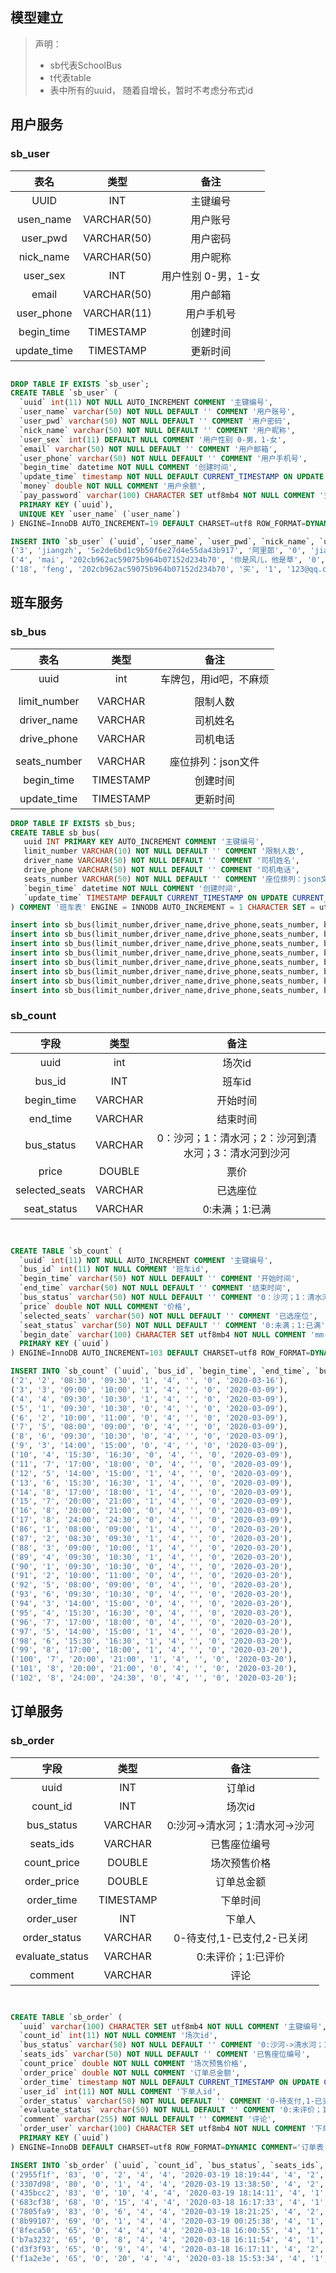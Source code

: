 ## 模型建立

> 声明：
>
> - sb代表SchoolBus
> - t代表table
> - 表中所有的uuid， 随着自增长，暂时不考虑分布式id

## 用户服务

### sb_user

|    表名     |    类型     |        备注         |
| :---------: | :---------: | :-----------------: |
|    UUID     |     INT     |      主键编号       |
|  usen_name  | VARCHAR(50) |      用户账号       |
|  user_pwd   | VARCHAR(50) |      用户密码       |
|  nick_name  | VARCHAR(50) |      用户昵称       |
|  user_sex   |     INT     | 用户性别 0-男，1-女 |
|    email    | VARCHAR(50) |      用户邮箱       |
| user_phone  | VARCHAR(11) |     用户手机号      |
| begin_time  |  TIMESTAMP  |      创建时间       |
| update_time |  TIMESTAMP  |      更新时间       |

```sql

DROP TABLE IF EXISTS `sb_user`;
CREATE TABLE `sb_user` (
  `uuid` int(11) NOT NULL AUTO_INCREMENT COMMENT '主键编号',
  `user_name` varchar(50) NOT NULL DEFAULT '' COMMENT '用户账号',
  `user_pwd` varchar(50) NOT NULL DEFAULT '' COMMENT '用户密码',
  `nick_name` varchar(50) NOT NULL DEFAULT '' COMMENT '用户昵称',
  `user_sex` int(11) DEFAULT NULL COMMENT '用户性别 0-男，1-女',
  `email` varchar(50) NOT NULL DEFAULT '' COMMENT '用户邮箱',
  `user_phone` varchar(50) NOT NULL DEFAULT '' COMMENT '用户手机号',
  `begin_time` datetime NOT NULL COMMENT '创建时间',
  `update_time` timestamp NOT NULL DEFAULT CURRENT_TIMESTAMP ON UPDATE CURRENT_TIMESTAMP COMMENT '修改时间',
  `money` double NOT NULL COMMENT '用户余额',
  `pay_password` varchar(100) CHARACTER SET utf8mb4 NOT NULL COMMENT '支付密码',
  PRIMARY KEY (`uuid`),
  UNIQUE KEY `user_name` (`user_name`)
) ENGINE=InnoDB AUTO_INCREMENT=19 DEFAULT CHARSET=utf8 ROW_FORMAT=DYNAMIC COMMENT='用户表';

INSERT INTO `sb_user` (`uuid`, `user_name`, `user_pwd`, `nick_name`, `user_sex`, `email`, `user_phone`, `begin_time`, `update_time`, `money`, `pay_password`) VALUES ('2', 'admin', '0192023a7bbd73250516f069df18b500', '隔壁泰山', '0', 'admin@qq.com', '13888888888', '2020-02-25 20:35:51', '2020-02-25 20:35:51', '0', ''),
('3', 'jiangzh', '5e2de6bd1c9b50f6e27d4e55da43b917', '阿里郎', '0', 'jiangzh@qq.com', '13866666666', '2020-02-25 20:35:51', '2020-02-25 20:35:51', '0', ''),
('4', 'mai', '202cb962ac59075b964b07152d234b70', '你是风儿，他是草', '0', '1595947@qq.com', '18438747362', '2020-02-26 16:10:39', '2020-03-20 00:53:34', '199900', '123456'),
('18', 'feng', '202cb962ac59075b964b07152d234b70', '买', '1', '123@qq.com', '123', '2020-02-28 19:58:45', '2020-03-15 16:00:52', '2', '123456');
```

## 班车服务

### sb_bus

|     表名     |   类型    |          备注          |
| :----------: | :-------: | :--------------------: |
|     uuid     |    int    | 车牌包，用id吧，不麻烦 |
|              |           |                        |
| limit_number |  VARCHAR  |        限制人数        |
| driver_name  |  VARCHAR  |        司机姓名        |
| drive_phone  |  VARCHAR  |        司机电话        |
|              |           |                        |
| seats_number |  VARCHAR  |   座位排列：json文件   |
|  begin_time  | TIMESTAMP |        创建时间        |
| update_time  | TIMESTAMP |        更新时间        |

```sql
DROP TABLE IF EXISTS sb_bus;
CREATE TABLE sb_bus(
   uuid INT PRIMARY KEY AUTO_INCREMENT COMMENT '主键编号',
   limit_number VARCHAR(10) NOT NULL DEFAULT '' COMMENT '限制人数',
   driver_name VARCHAR(50) NOT NULL DEFAULT '' COMMENT '司机姓名',
   drive_phone VARCHAR(50) NOT NULL DEFAULT '' COMMENT '司机电话',
   seats_number VARCHAR(50) NOT NULL DEFAULT '' COMMENT '座位排列：json文件',
   `begin_time` datetime NOT NULL COMMENT '创建时间',
   `update_time` TIMESTAMP DEFAULT CURRENT_TIMESTAMP ON UPDATE CURRENT_TIMESTAMP COMMENT '修改时间'
) COMMENT '班车表' ENGINE = INNODB AUTO_INCREMENT = 1 CHARACTER SET = utf8 COLLATE = utf8_general_ci ROW_FORMAT = DYNAMIC;

insert into sb_bus(limit_number,driver_name,drive_phone,seats_number, begin_time) values('20','买','135','/file/seat.json', NOW());
insert into sb_bus(limit_number,driver_name,drive_phone,seats_number, begin_time) values('20','赵','135','/file/seat.json', NOW());
insert into sb_bus(limit_number,driver_name,drive_phone,seats_number, begin_time) values('20','李','135','/file/seat.json', NOW());
insert into sb_bus(limit_number,driver_name,drive_phone,seats_number, begin_time) values('20','王','135','/file/seat.json', NOW());
insert into sb_bus(limit_number,driver_name,drive_phone,seats_number, begin_time) values('20','牛','135','/file/seat.json', NOW());
insert into sb_bus(limit_number,driver_name,drive_phone,seats_number, begin_time) values('20','马','135','/file/seat.json', NOW());
insert into sb_bus(limit_number,driver_name,drive_phone,seats_number, begin_time) values('20','狗','135','/file/seat.json', NOW());
insert into sb_bus(limit_number,driver_name,drive_phone,seats_number, begin_time) values('20','王','135','/file/seat.json', NOW());
```

### sb_count

|      字段      |  类型   |                         备注                         |
| :------------: | :-----: | :--------------------------------------------------: |
|      uuid      |   int   |                        场次id                        |
|     bus_id     |   INT   |                        班车id                        |
|   begin_time   | VARCHAR |                       开始时间                       |
|    end_time    | VARCHAR |                       结束时间                       |
|   bus_status   | VARCHAR | 0：沙河；1：清水河；2：沙河到清水河；3：清水河到沙河 |
|     price      | DOUBLE  |                         票价                         |
| selected_seats | VARCHAR |                       已选座位                       |
|  seat_status   | VARCHAR |                    0:未满；1:已满                    |

```sql


CREATE TABLE `sb_count` (
  `uuid` int(11) NOT NULL AUTO_INCREMENT COMMENT '主键编号',
  `bus_id` int(11) NOT NULL COMMENT '班车id',
  `begin_time` varchar(50) NOT NULL DEFAULT '' COMMENT '开始时间',
  `end_time` varchar(50) NOT NULL DEFAULT '' COMMENT '结束时间',
  `bus_status` varchar(50) NOT NULL DEFAULT '' COMMENT '0：沙河；1：清水河；2：沙河到清水河；3：清水河到沙河',
  `price` double NOT NULL COMMENT '价格',
  `selected_seats` varchar(50) NOT NULL DEFAULT '' COMMENT '已选座位',
  `seat_status` varchar(50) NOT NULL DEFAULT '' COMMENT '0:未满；1:已满',
  `begin_date` varchar(100) CHARACTER SET utf8mb4 NOT NULL COMMENT 'mm-dd格式',
  PRIMARY KEY (`uuid`)
) ENGINE=InnoDB AUTO_INCREMENT=103 DEFAULT CHARSET=utf8 ROW_FORMAT=DYNAMIC COMMENT='场次表';

INSERT INTO `sb_count` (`uuid`, `bus_id`, `begin_time`, `end_time`, `bus_status`, `price`, `selected_seats`, `seat_status`, `begin_date`) VALUES ('1', '1', '08:00', '09:00', '1', '4', '', '0', '2020-03-09'),
('2', '2', '08:30', '09:30', '1', '4', '', '0', '2020-03-16'),
('3', '3', '09:00', '10:00', '1', '4', '', '0', '2020-03-09'),
('4', '4', '09:30', '10:30', '1', '4', '', '0', '2020-03-09'),
('5', '1', '09:30', '10:30', '0', '4', '', '0', '2020-03-09'),
('6', '2', '10:00', '11:00', '0', '4', '', '0', '2020-03-09'),
('7', '5', '08:00', '09:00', '0', '4', '', '0', '2020-03-09'),
('8', '6', '09:30', '10:30', '0', '4', '', '0', '2020-03-09'),
('9', '3', '14:00', '15:00', '0', '4', '', '0', '2020-03-09'),
('10', '4', '15:30', '16:30', '0', '4', '', '0', '2020-03-09'),
('11', '7', '17:00', '18:00', '0', '4', '', '0', '2020-03-09'),
('12', '5', '14:00', '15:00', '1', '4', '', '0', '2020-03-09'),
('13', '6', '15:30', '16:30', '1', '4', '', '0', '2020-03-09'),
('14', '8', '17:00', '18:00', '1', '4', '', '0', '2020-03-09'),
('15', '7', '20:00', '21:00', '1', '4', '', '0', '2020-03-09'),
('16', '8', '20:00', '21:00', '0', '4', '', '0', '2020-03-09'),
('17', '8', '24:00', '24:30', '0', '4', '', '0', '2020-03-09'),
('86', '1', '08:00', '09:00', '1', '4', '', '0', '2020-03-20'),
('87', '2', '08:30', '09:30', '1', '4', '', '0', '2020-03-20'),
('88', '3', '09:00', '10:00', '1', '4', '', '0', '2020-03-20'),
('89', '4', '09:30', '10:30', '1', '4', '', '0', '2020-03-20'),
('90', '1', '09:30', '10:30', '0', '4', '', '0', '2020-03-20'),
('91', '2', '10:00', '11:00', '0', '4', '', '0', '2020-03-20'),
('92', '5', '08:00', '09:00', '0', '4', '', '0', '2020-03-20'),
('93', '6', '09:30', '10:30', '0', '4', '', '0', '2020-03-20'),
('94', '3', '14:00', '15:00', '0', '4', '', '0', '2020-03-20'),
('95', '4', '15:30', '16:30', '0', '4', '', '0', '2020-03-20'),
('96', '7', '17:00', '18:00', '0', '4', '', '0', '2020-03-20'),
('97', '5', '14:00', '15:00', '1', '4', '', '0', '2020-03-20'),
('98', '6', '15:30', '16:30', '1', '4', '', '0', '2020-03-20'),
('99', '8', '17:00', '18:00', '1', '4', '', '0', '2020-03-20'),
('100', '7', '20:00', '21:00', '1', '4', '', '0', '2020-03-20'),
('101', '8', '20:00', '21:00', '0', '4', '', '0', '2020-03-20'),
('102', '8', '24:00', '24:30', '0', '4', '', '0', '2020-03-20');

```

## 订单服务

### sb_order

|      字段       |   类型    |              备注              |
| :-------------: | :-------: | :----------------------------: |
|      uuid       |    INT    |             订单id             |
|    count_id     |    INT    |             场次id             |
|   bus_status    |  VARCHAR  | 0:沙河->清水河；1:清水河->沙河 |
|    seats_ids    |  VARCHAR  |          已售座位编号          |
|   count_price   |  DOUBLE   |          场次预售价格          |
|   order_price   |  DOUBLE   |           订单总金额           |
|   order_time    | TIMESTAMP |            下单时间            |
|   order_user    |    INT    |             下单人             |
|  order_status   |  VARCHAR  |   0-待支付,1-已支付,2-已关闭   |
| evaluate_status |  VARCHAR  |       0:未评价；1:已评价       |
|     comment     |  VARCHAR  |              评论              |

```sql


CREATE TABLE `sb_order` (
  `uuid` varchar(100) CHARACTER SET utf8mb4 NOT NULL COMMENT '主键编号',
  `count_id` int(11) NOT NULL COMMENT '场次id',
  `bus_status` varchar(50) NOT NULL DEFAULT '' COMMENT '0:沙河->清水河；1:清水河->沙河',
  `seats_ids` varchar(50) NOT NULL DEFAULT '' COMMENT '已售座位编号',
  `count_price` double NOT NULL COMMENT '场次预售价格',
  `order_price` double NOT NULL COMMENT '订单总金额',
  `order_time` timestamp NOT NULL DEFAULT CURRENT_TIMESTAMP ON UPDATE CURRENT_TIMESTAMP COMMENT '修改时间',
  `user_id` int(11) NOT NULL COMMENT '下单人id',
  `order_status` varchar(50) NOT NULL DEFAULT '' COMMENT '0-待支付,1-已支付,2-已关闭',
  `evaluate_status` varchar(50) NOT NULL DEFAULT '' COMMENT '0:未评价；1:已评价',
  `comment` varchar(255) NOT NULL DEFAULT '' COMMENT '评论',
  `order_user` varchar(100) CHARACTER SET utf8mb4 NOT NULL COMMENT '下单人',
  PRIMARY KEY (`uuid`)
) ENGINE=InnoDB DEFAULT CHARSET=utf8 ROW_FORMAT=DYNAMIC COMMENT='订单表';

INSERT INTO `sb_order` (`uuid`, `count_id`, `bus_status`, `seats_ids`, `count_price`, `order_price`, `order_time`, `user_id`, `order_status`, `evaluate_status`, `comment`, `order_user`) VALUES ('19f649e', '80', '0', '2', '4', '4', '2020-03-19 09:41:24', '4', '1', '0', '', '4'),
('2955f1f', '83', '0', '2', '4', '4', '2020-03-19 18:19:44', '4', '2', '0', '', '4'),
('3307d98', '80', '0', '1', '4', '4', '2020-03-19 13:38:50', '4', '2', '0', '', '4'),
('435bcc2', '83', '0', '10', '4', '4', '2020-03-19 18:14:11', '4', '1', '0', '', '4'),
('683cf38', '68', '0', '15', '4', '4', '2020-03-18 16:17:33', '4', '1', '0', '', '4'),
('7805fa9', '83', '0', '6', '4', '4', '2020-03-19 18:21:25', '4', '2', '0', '', '4'),
('8b99107', '69', '0', '1', '4', '4', '2020-03-19 00:25:38', '4', '1', '0', '', '4'),
('8feca50', '65', '0', '4', '4', '4', '2020-03-18 16:00:55', '4', '1', '0', '', '4'),
('b7a3232', '65', '0', '8', '4', '4', '2020-03-18 16:11:54', '4', '1', '0', '', '4'),
('d3f3f93', '65', '0', '9', '4', '4', '2020-03-18 16:17:11', '4', '2', '0', '', '4'),
('f1a2e3e', '65', '0', '20', '4', '4', '2020-03-18 15:53:34', '4', '1', '0', '', '4');

```

